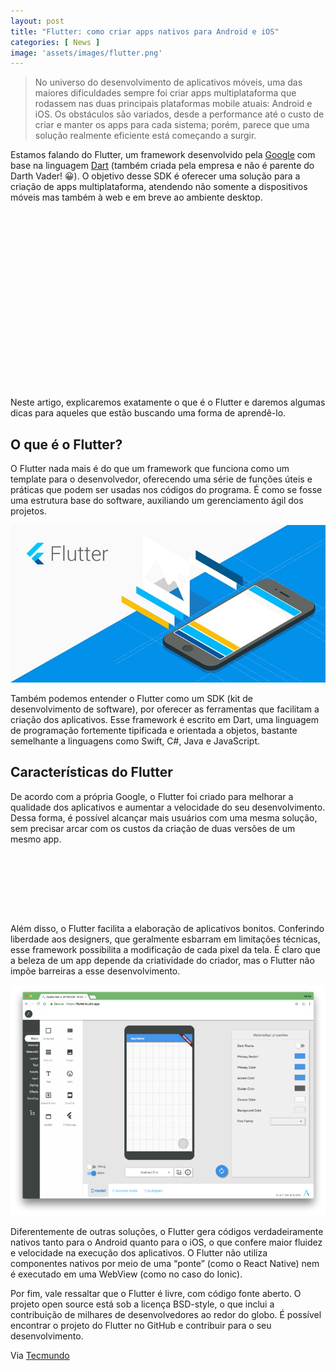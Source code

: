 ```yaml
---
layout: post
title: "Flutter: como criar apps nativos para Android e iOS"
categories: [ News ]
image: 'assets/images/flutter.png'
---
```


> No universo do desenvolvimento de aplicativos móveis, uma das maiores dificuldades sempre foi criar apps multiplataforma que rodassem nas duas principais plataformas mobile atuais: Android e iOS. Os obstáculos são variados, desde a performance até o custo de criar e manter os apps para cada sistema; porém, parece que uma solução realmente eficiente está começando a surgir.

Estamos falando do Flutter, um framework desenvolvido pela [Google](https://www.google.com.br/) com base na linguagem [Dart](https://dart.dev/) (também criada pela empresa e não é parente do Darth Vader! 😀️). O objetivo desse SDK é oferecer uma solução para a criação de apps multiplataforma, atendendo não somente a dispositivos móveis mas também à web e em breve ao ambiente desktop.

<!-- QUADRADO -->
<script async src="//pagead2.googlesyndication.com/pagead/js/adsbygoogle.js"></script>
<ins class="adsbygoogle"
style="display:inline-block;width:336px;height:280px"
data-ad-client="ca-pub-2838251107855362"
data-ad-slot="5351066970"></ins>
<script>
(adsbygoogle = window.adsbygoogle || []).push({});
</script>

Neste artigo, explicaremos exatamente o que é o Flutter e daremos algumas dicas para aqueles que estão buscando uma forma de aprendê-lo.

## O que é o Flutter?

O Flutter nada mais é do que um framework que funciona como um template para o desenvolvedor, oferecendo uma série de funções úteis e práticas que podem ser usadas nos códigos do programa. É como se fosse uma estrutura base do software, auxiliando um gerenciamento ágil dos projetos.

![Flutter](/assets/images/flutter-29101357380259.jpg)

Também podemos entender o Flutter como um SDK (kit de desenvolvimento de software), por oferecer as ferramentas que facilitam a criação dos aplicativos. Esse framework é escrito em Dart, uma linguagem de programação fortemente tipificada e orientada a objetos, bastante semelhante a linguagens como Swift, C#, Java e JavaScript.

## Características do Flutter

De acordo com a própria Google, o Flutter foi criado para melhorar a qualidade dos aplicativos e aumentar a velocidade do seu desenvolvimento. Dessa forma, é possível alcançar mais usuários com uma mesma solução, sem precisar arcar com os custos da criação de duas versões de um mesmo app.

<!-- MINI ANÚNCIO -->
<script async src="//pagead2.googlesyndication.com/pagead/js/adsbygoogle.js"></script>
<!-- Games Root -->
<ins class="adsbygoogle"
style="display:inline-block;width:730px;height:95px"
data-ad-client="ca-pub-2838251107855362"
data-ad-slot="5351066970"></ins>
<script>
(adsbygoogle = window.adsbygoogle || []).push({});
</script>

Além disso, o Flutter facilita a elaboração de aplicativos bonitos. Conferindo liberdade aos designers, que geralmente esbarram em limitações técnicas, esse framework possibilita a modificação de cada pixel da tela. É claro que a beleza de um app depende da criatividade do criador, mas o Flutter não impõe barreiras a esse desenvolvimento.

![Flutter](/assets/images/flutter-29101416677261.png)

Diferentemente de outras soluções, o Flutter gera códigos verdadeiramente nativos tanto para o Android quanto para o iOS, o que confere maior fluidez e velocidade na execução dos aplicativos. O Flutter não utiliza componentes nativos por meio de uma “ponte” (como o React Native) nem é executado em uma WebView (como no caso do Ionic).

Por fim, vale ressaltar que o Flutter é livre, com código fonte aberto. O projeto open source está sob a licença BSD-style, o que inclui a contribuição de milhares de desenvolvedores ao redor do globo. É possível encontrar o projeto do Flutter no GitHub e contribuir para o seu desenvolvimento.

<!-- RETANGULO LARGO 2 -->
<script async src="//pagead2.googlesyndication.com/pagead/js/adsbygoogle.js"></script>
<ins class="adsbygoogle"
style="display:block; text-align:center;"
data-ad-layout="in-article"
data-ad-format="fluid"
data-ad-client="ca-pub-2838251107855362"
data-ad-slot="8549252987"></ins>
<script>
(adsbygoogle = window.adsbygoogle || []).push({});
</script>

Via [Tecmundo](https://www.tecmundo.com.br/software/147226-flutter-criar-apps-nativos-android-ios.htm)
